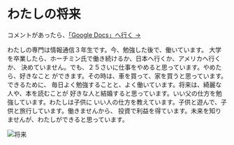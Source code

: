# わたしの将来

コメントがあったら、[「Google Docs」へ行く →](https://docs.google.com/document/d/1rq65kPik0OGAz4QgqU0sqJEpnXzNXWThIp7BCZXNyak/edit?usp=sharing)

わたしの専門は情報通信３年生です。今、勉強した後で、働いています。
大学を卒業したら、ホーチミン氏で働き続けるか、日本へ行くか、アメリカへ行くか、
決めていません。でも、２５さいに仕事をやめると思っています。やめたら、好きなこと
ができます。その時は、車を買って、家を買うと思っています。できるために、
毎日よく勉強することと、よく働いています。将来は、綺麗な人や、本を読むことが
好きな人と結婚すると思っています。いい父の仕方を勉強しています。わたしは子供に
いい人の仕方を教えています。子供と遊んで、子供と旅行しています。働きませんから、
投資で利益を得ています。未来を知りませんが、わたしができると思っています。

![将来](https://user-images.githubusercontent.com/66771508/170925102-736be949-f14e-4536-93ad-fed7211a05c4.jpeg)
